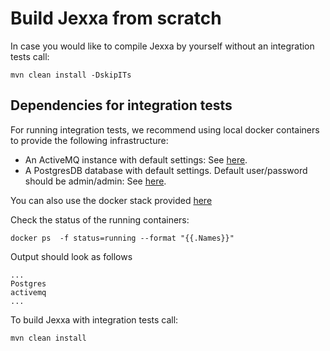 # Build Jexxa from scratch

In case you would like to compile Jexxa by yourself without an integration tests call:

```maven
mvn clean install -DskipITs
```  

## Dependencies for integration tests

For running integration tests, we recommend using local docker containers to provide the following infrastructure:

*   An ActiveMQ instance with default settings: See [here](https://hub.docker.com/r/rmohr/activemq/).
*   A PostgresDB database with default settings. Default user/password should be admin/admin: See [here](https://hub.docker.com/_/postgres).

You can also use the docker stack provided [here](https://github.com/jexxa-projects/Jexxa/blob/master/jexxa-core/src/test/resources/DeveloperStack.yaml)

Check the status of the running containers:

```docker
docker ps  -f status=running --format "{{.Names}}" 
```    

Output should look as follows

```docker
...
Postgres
activemq
...
```

To build Jexxa with integration tests call:

```maven
mvn clean install 
```  
